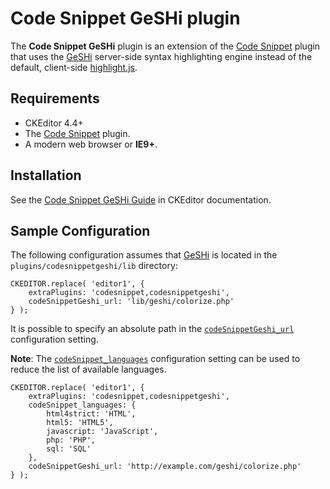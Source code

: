Code Snippet GeSHi plugin
==================================================

The **Code Snippet GeSHi** plugin is an extension of the [Code Snippet](http://ckeditor.com/addon/codesnippet) plugin
that uses the [GeSHi](http://qbnz.com/highlighter/) server-side syntax highlighting engine instead
of the default, client-side [highlight.js](http://highlightjs.org).

## Requirements

* CKEditor 4.4+
* The [Code Snippet](http://ckeditor.com/addon/codesnippet) plugin.
* A modern web browser or **IE9+**.

## Installation

See the [Code Snippet GeSHi Guide](http://docs.ckeditor.com/#!/guide/dev_codesnippetgeshi) in CKEditor documentation.

## Sample Configuration

The following configuration assumes that [GeSHi](http://qbnz.com/highlighter/) is located
in the `plugins/codesnippetgeshi/lib` directory:

	CKEDITOR.replace( 'editor1', {
		extraPlugins: 'codesnippet,codesnippetgeshi',
		codeSnippetGeshi_url: 'lib/geshi/colorize.php'
	} );

It is possible to specify an absolute path in the [`codeSnippetGeshi_url`](http://docs.ckeditor.com/#!/api/CKEDITOR.config-cfg-codeSnippetGeshi_url) configuration setting.

**Note**: The [`codeSnippet_languages`](http://docs.ckeditor.com/#!/api/CKEDITOR.config-cfg-codeSnippet_languages) configuration setting can be used to reduce the list of available languages.

	CKEDITOR.replace( 'editor1', {
		extraPlugins: 'codesnippet,codesnippetgeshi',
		codeSnippet_languages: {
			html4strict: 'HTML',
			html5: 'HTML5',
			javascript: 'JavaScript',
			php: 'PHP',
			sql: 'SQL'
		},
		codeSnippetGeshi_url: 'http://example.com/geshi/colorize.php'
	} );